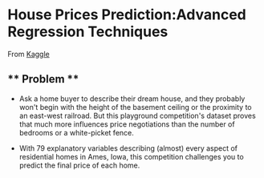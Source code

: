 # House Prices Prediction:Advanced Regression Techniques
From [Kaggle](https://www.kaggle.com/c/house-prices-advanced-regression-techniques)

## ** Problem **
 * Ask a home buyer to describe their dream house, and they probably won't begin with the height of the basement ceiling or the proximity to an east-west railroad. But this playground competition's dataset proves that much more influences price negotiations than the number of bedrooms or a white-picket fence.

 * With 79 explanatory variables describing (almost) every aspect of residential homes in Ames, Iowa, this competition challenges you to predict the final price of each home.

